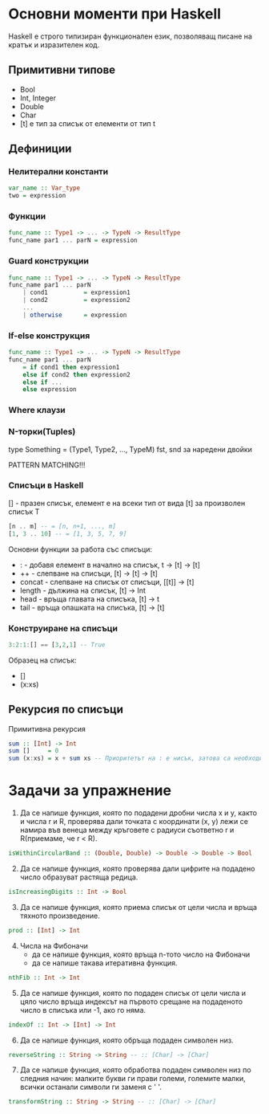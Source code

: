 # Основни моменти при Haskell

Haskell e строго типизиран функционален език, позволяващ писане на кратък и изразителен код.

## Примитивни типове

- Bool
- Int, Integer
- Double
- Char
- [t] е тип за списък от елементи от тип t

## Дефиниции 

### Нелитерални константи
```haskell
var_name :: Var_type
two = expression
```

### Функции
```haskell
func_name :: Type1 -> ... -> TypeN -> ResultType
func_name par1 ... parN = expression
```

### Guard конструкции
```haskell
func_name :: Type1 -> ... -> TypeN -> ResultType
func_name par1 ... parN
    | cond1          = expression1
    | cond2          = expression2
    ...
    | otherwise      = expression
```

### If-else конструкция
```haskell
func_name :: Type1 -> ... -> TypeN -> ResultType
func_name par1 ... parN
    = if cond1 then expression1
    else if cond2 then expression2
    else if ... 
    else expression
```

### Where клаузи

### N-торки(Tuples)
type Something = (Type1, Type2, ..., TypeM)
fst, snd за наредени двойки

PATTERN MATCHING!!!

### Списъци в Haskell
[] - празен списък, елемент е на всеки тип от вида [t] за произволен списък Т
```haskell
[n .. m] -- = [n, n+1, ..., m]
[1, 3 .. 10] -- = [1, 3, 5, 7, 9]
```

Основни функции за работа със списъци:
- : - добавя елемент в начално на списък, t -> [t] -> [t]
- ++ - слепване на списъци, [t] -> [t] -> [t]
- concat - слепване на списък от списъци, [[t]] -> [t]
- length - дължина на списък, [t] -> Int
- head - връща главата на списъка, [t] -> t
- tail - връща опашката на списъка, [t] -> [t]

### Конструиране на списъци
```haskell
3:2:1:[] == [3,2,1] -- True
```
Образец на списък:
- []
- (x:xs)

## Рекурсия по списъци
Примитивна рекурсия
```haskell
sum :: [Int] -> Int
sum []     = 0
sum (x:xs) = x + sum xs -- Приоритетът на : е нисък, затова са необходими скобите
```

# Задачи за упражнение

1) Да се напише функция, която по подадени дробни числа x и y, както и числа r и R, проверява дали точката с координати (x, y) лежи се намира във венеца между кръговете с радиуси съответно r и R(приемаме, че r < R).
```haskell
isWithinCircularBand :: (Double, Double) -> Double -> Double -> Bool
```

2) Да се напише функция, която проверява дали цифрите на подадено число образуват растяща редица.
```haskell
isIncreasingDigits :: Int -> Bool
```

3) Да се напише функция, която приема списък от цели числа и връща тяхното произведение.
```haskell
prod :: [Int] -> Int
```

4) Числа на Фибоначи
    - да се напише функция, която връща n-тото число на Фибоначи
    - да се напише такава итеративна функция.
```haskell
nthFib :: Int -> Int
```

5) Да се напише функция, която по подаден списък от цели числа и цяло число връща индексът на първото срещане на подаденото число в списъка или -1, ако го няма.
```haskell
indexOf :: Int -> [Int] -> Int
```

6) Да се напише функция, която обръща подаден символен низ.
```haskell
reverseString :: String -> String -- :: [Char] -> [Char]
```

7) Да се напише функция, която обработва подаден символен низ по следния начин:
малките букви ги прави големи, големите малки, всички останали символи ги заменя с ' '.
```haskell
transformString :: String -> String -- :: [Char] -> [Char]
```